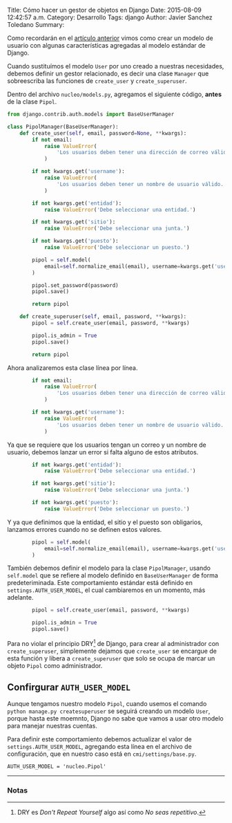 Title: Cómo hacer un gestor de objetos en Django
Date: 2015-08-09 12:42:57 a.m.
Category: Desarrollo
Tags:  django
Author: Javier Sanchez Toledano
Summary: 


Como recordarán en el [artículo anterior](http://t.co/r9hSSyX6MW) vimos como crear un modelo de usuario con algunas características agregadas al modelo estándar de Django.

Cuando sustituímos el modelo `User` por uno creado a nuestras necesidades, debemos definir un gestor relacionado, es decir una clase `Manager` que sobreescriba las funciones de `create_user` y `create_superuser`.

Dentro del archivo `nucleo/models.py`, agregamos el siguiente código, __antes__ de la clase `Pipol`.

```python
from django.contrib.auth.models import BaseUserManager

class PipolManager(BaseUserManager):
    def create_user(self, email, password=None, **kwargs):
        if not email:
            raise ValueError(
                'Los usuarios deben tener una dirección de correo válida.'
            )

        if not kwargs.get('username'):
            raise ValueError(
                'Los usuarios deben tener un nombre de usuario válido.'
            )

        if not kwargs.get('entidad'):
            raise ValueError('Debe seleccionar una entidad.')

        if not kwargs.get('sitio'):
            raise ValueError('Debe seleccionar una junta.')

        if not kwargs.get('puesto'):
            raise ValueError('Debe seleccionar un puesto.')

        pipol = self.model(
            email=self.normalize_email(email), username=kwargs.get('username')
        )

        pipol.set_password(password)
        pipol.save()

        return pipol

    def create_superuser(self, email, password, **kwargs):
        pipol = self.create_user(email, password, **kwargs)

        pipol.is_admin = True
        pipol.save()

        return pipol
```

Ahora analizaremos esta clase línea por línea.

```python
        if not email:
            raise ValueError(
                'Los usuarios deben tener una dirección de correo válida.'
            )

        if not kwargs.get('username'):
            raise ValueError(
                'Los usuarios deben tener un nombre de usuario válido.'
            )
```

Ya que se requiere que los usuarios tengan un correo y un nombre de usuario, debemos lanzar un error si falta alguno de estos atributos.

```python
        if not kwargs.get('entidad'):
            raise ValueError('Debe seleccionar una entidad.')

        if not kwargs.get('sitio'):
            raise ValueError('Debe seleccionar una junta.')

        if not kwargs.get('puesto'):
            raise ValueError('Debe seleccionar un puesto.')
```

Y ya que definimos que la entidad, el sitio y el puesto son obligarios, lanzamos errores cuando no se definen estos valores.

```python
        pipol = self.model(
            email=self.normalize_email(email), username=kwargs.get('username')
        )
```

También debemos definir el modelo para la clase `PipolManager`, usando `self.model` que se refiere al modelo definido en `BaseUserManager` de forma predeteriminada. Este comportamiento estándar está definido en `settings.AUTH_USER_MODEL`, el cual cambiaremos en un momento, más adelante.

```python
        pipol = self.create_user(email, password, **kwargs)

        pipol.is_admin = True
        pipol.save()
```

Para no violar el principio DRY[^1] de Django, para crear al administrador con `create_superuser`, simplemente dejamos que `create_user` se encargue de esta función y libera a `create_superuser` que solo se ocupa de marcar un objeto `Pipol` como administrador.

## Confirgurar `AUTH_USER_MODEL`

Aunque tengamos nuestro modelo `Pipol`, cuando usemos el comando `python manage.py createsuperuser` se seguirá creando un modelo `User`, porque hasta este moemnto, Django no sabe que vamos a usar otro modelo para manejar nuestras cuentas.

Para definir este comportamiento debemos actualizar el valor de `settings.AUTH_USER_MODEL`, agregando esta línea en el archivo de configuración, que en nuestro caso está en `cmi/settings/base.py`.

```
AUTH_USER_MODEL = 'nucleo.Pipol'
```


---
### Notas

[^1]: DRY es _Don't Repeat Yourself_ algo así como _No seas repetitivo_.
